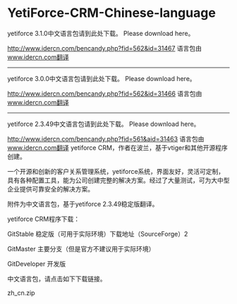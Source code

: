 # YetiForce-CRM-Chinese-language

yetiforce 3.1.0中文语言包请到此处下载。
Please download here。

http://www.idercn.com/bencandy.php?fid=562&id=31467
语言包由 www.idercn.com翻译
*********************************************************************************************************************************************************************************************
yetiforce 3.0.0中文语言包请到此处下载。
Please download here。

http://www.idercn.com/bencandy.php?fid=562&id=31466
语言包由 www.idercn.com翻译
*********************************************************************************************************************************************************************************************



yetiforce 2.3.49中文语言包请到此处下载。
Please download here。

http://www.idercn.com/bencandy.php?fid=561&aid=31463
语言包由 www.idercn.com翻译
yetiforce CRM，作者在波兰，基于vtiger和其他开源程序创建。

一个开源和创新的客户关系管理系统，yetiforce系统，界面友好，灵活可定制，具有各种配置工具，能为公司创建完整的解决方案。经过了大量测试，可为大中型企业提供可靠安全的解决方案。

附件为中文语言包，基于yetiforce 2.3.49稳定版翻译。

yetiforce CRM程序下载：


GitStable  稳定版（可用于实际环境）下载地址（SourceForge）2

GitMaster 主要分支（但是官方不建议用于实际环境）

GitDeveloper 开发版

中文语言包，请点击如下下载链接。


zh_cn.zip
